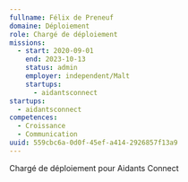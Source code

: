 ```yaml
---
fullname: Félix de Preneuf
domaine: Déploiement
role: Chargé de déploiement
missions:
  - start: 2020-09-01
    end: 2023-10-13
    status: admin
    employer: independent/Malt
    startups:
      - aidantsconnect
startups:
  - aidantsconnect
competences:
  - Croissance
  - Communication
uuid: 559cbc6a-0d0f-45ef-a414-2926857f13a9
---
```

Chargé de déploiement pour Aidants Connect